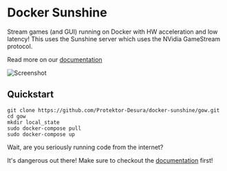 # Docker Sunshine 

Stream games (and GUI) running on Docker with HW acceleration and low latency! This uses the Sunshine server which uses the NVidia GameStream protocol.

Read more on our [documentation](https://games-on-whales.github.io/gow/)

![Screenshot](docs/assets/img/GOW-running.jpg)

## Quickstart

```
git clone https://github.com/Protektor-Desura/docker-sunshine/gow.git
cd gow
mkdir local_state
sudo docker-compose pull
sudo docker-compose up
```

Wait, are you seriously running code from the internet?

It's dangerous out there! Make sure to checkout the [documentation](https://games-on-whales.github.io/gow/) first!


